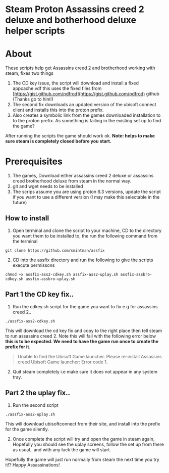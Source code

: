# Steam Proton Assassins creed 2 deluxe and botherhood deluxe helper scripts

# About

These scripts help get Assassins creed 2 and brotherhood working with steam, fixes two things 

1. The CD key issue, the script will download and install a fixed appcache.vdf this uses the fixed files from [https://gist.github.com/pdfrod](https://gist.github.com/pdfrod) github (Thanks go to him!)
1. The second fix downloads an updated version of the ubisoft connect client and installs this into the proton prefix.
1. Also creates a symbolic link from the games downloaded installation to to the proton prefix. As something is failing in the existing set up to find the game?

After running the scripts the game should work ok. **Note: helps to make sure steam is completely closed before you start.**

# Prerequisites

1. The games, Download either assassins creed 2 deluxe or assassins creed brotherhood deluxe from steam in the normal way.
2. git and wget needs to be installed
3. The scrips assume you are using proton 6.3 versions, update the script if you want to use a different version (I may make this selectable in the future)

## How to install

1. Open terminal and clone the script to your machine, CD to the directory you want them to be installed to, the run the following command from the terminal

```
git clone https://github.com/smintman/assfix
```

2. CD into the assfix directory and run the following to give the scripts execute permissons

```
chmod +x assfix-ass2-cdkey.sh assfix-ass2-uplay.sh assfix-assbro-cdkey.sh assfix-assbro-uplay.sh
```

## Part 1 the CD key fix..

1. Run the cdkey.sh script for the game you want to fix e.g for assassins creed 2..

```
./assfix-ass2-cdkey.sh
```
This will download the cd key fix and copy to the right place then tell steam to run assassins creed 2. Note this will fail with the following error below **this is to be expected. We need to have the game run once to create the prefix for it.**

> Unable to find the Ubisoft Game launcher. Please re-install Assassins creed <whatever>
> Ubisoft Game launcher:
> Error code 1.

2. Quit steam completely i.e make sure it does not appear in any system tray.
  
## Part 2 the uplay fix..
  
1. Run the second script 
  
  ```
  ./assfix-ass2-uplay.sh
  ```

  This will download ubisoftconnect from their site, and install into the prefix for the game silently.
  
2. Once complete the script will try and open the game in steam again, Hopefully you should see the uplay screens, follow the set up from there as usual.. and with any luck the game will start.
  
  Hopefully the game will just run normally from steam the next time you try it!? Happy Assassinations!
  
